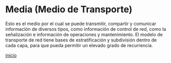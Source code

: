 # Media (Medio de Transporte)
 Esto es el medio por el cual se puede transmitir, compartir y comunicar información de diversos tipos, como información de control de red, como la señalización e información de operaciones y mantenimiento. El modelo de transporte de red tiene bases de estratificación y subdivisión dentro de cada capa, para que pueda permitir un elevado grado de recurrencia.
 
 [inicio](README.md)
